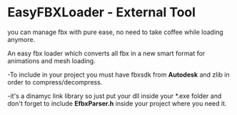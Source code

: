 # EasyFBXLoader -  External Tool

you can manage fbx with pure ease, no need to take coffee while loading anymore.

An easy fbx loader which converts all fbx in a new smart format for animations and mesh loading.

-To include in your project you must have fbxsdk from **Autodesk** and zlib in order to compress/decompress.

-it's a dinamyc link library so just put your dll inside your *.exe folder and don't forget to include **EfbxParser.h** 
inside your project where you need it.
